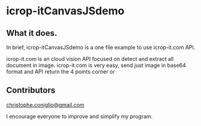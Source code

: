 icrop-itCanvasJSdemo
====================

What it does.
-------------

In brief, icrop-itCanvasJSdemo is a one file example to use icrop-it.com API.

icrop-it.com is an cloud vision API focused on detect and extract all document in image.
icrop-it.com is very easy, send just image in base64 format and API return the 4 points corner or 



Contributors
------------

christophe.coniglio@gmail.com

I encourage everyone to improve and simplify my program.